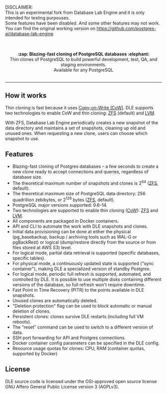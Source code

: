 
DISCLAIMER:<br />
This is an experimental fork from Database Lab Engine and it is only intended for testing purpouses.<br />
Some features have been disabled. And some other features may not work. <br />
You can find the original working version on https://github.com/postgres-ai/database-lab-engine
<br /><br /><br />
<div align="center">
  <strong>:zap: Blazing-fast cloning of PostgreSQL databases :elephant:</strong><br>
  Thin clones of PostgreSQL to build powerful development, test, QA, and staging environments.<br>
  Available for any PostgreSQL
</div>

<br />


---


## How it works
Thin cloning is fast because it uses [Copy-on-Write (CoW)](https://en.wikipedia.org/wiki/Copy-on-write#In_computer_storage). DLE supports two technologies to enable CoW and thin cloning: [ZFS](https://en.wikipedia.org/wiki/ZFS) (default) and [LVM](https://en.wikipedia.org/wiki/Logical_Volume_Manager_(Linux)).

With ZFS, Database Lab Engine periodically creates a new snapshot of the data directory and maintains a set of snapshots, cleaning up old and unused ones. When requesting a new clone, users can choose which snapshot to use.

## Features
- Blazing-fast cloning of Postgres databases – a few seconds to create a new clone ready to accept connections and queries, regardless of database size.
- The theoretical maximum number of snapshots and clones is 2<sup>64</sup> ([ZFS](https://en.wikipedia.org/wiki/ZFS), default).
- The theoretical maximum size of PostgreSQL data directory: 256 quadrillion zebibytes, or 2<sup>128</sup> bytes ([ZFS](https://en.wikipedia.org/wiki/ZFS), default).
- PostgreSQL major versions supported: 9.6–14.
- Two technologies are supported to enable thin cloning ([CoW](https://en.wikipedia.org/wiki/Copy-on-write)): [ZFS](https://en.wikipedia.org/wiki/ZFS) and [LVM](https://en.wikipedia.org/wiki/Logical_Volume_Manager_(Linux)).
- All components are packaged in Docker containers.
- API and CLI to automate the work with DLE snapshots and clones.
- Initial data provisioning can be done at either the physical (pg_basebackup, backup / archiving tools such as WAL-G or pgBackRest) or logical (dump/restore directly from the source or from files stored at AWS S3) level.
- For logical mode, partial data retrieval is supported (specific databases, specific tables).
- For physical mode, a continuously updated state is supported ("sync container"), making DLE a specialized version of standby Postgres.
- For logical mode, periodic full refresh is supported, automated, and controlled by DLE. It is possible to use multiple disks containing different versions of the database, so full refresh won't require downtime.
- Fast Point in Time Recovery (PITR) to the points available in DLE snapshots.
- Unused clones are automatically deleted.
- "Deletion protection" flag can be used to block automatic or manual deletion of clones.
- Persistent clones: clones survive DLE restarts (including full VM reboots).
- The "reset" command can be used to switch to a different version of data.
- SSH port forwarding for API and Postgres connections.
- Docker container config parameters can be specified in the DLE config.
- Resource usage quotas for clones: CPU, RAM (container quotas, supported by Docker)



## License
DLE source code is licensed under the OSI-approved open source license GNU Affero General Public License version 3 (AGPLv3).



